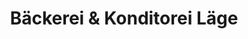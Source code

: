 ---
title: "Bäckerei & Konditorei Läge"
url: /rheinsberg/baeckerei-und-konditorei-laege-berliner-strasse/
shop: Bäckerei
---